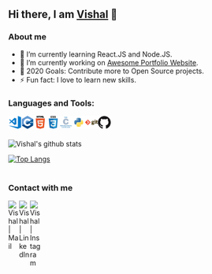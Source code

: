 ## Hi there, I am [Vishal](https://vishal-raj-1.github.io/Portfolio/) 👋

### About me

- 🌱 I’m currently learning React.JS and Node.JS.
- 🔭 I’m currently working on [Awesome Portfolio Website](https://github.com/smaranjitghose/awesome-portfolio-websites).
- 🥅 2020 Goals: Contribute more to Open Source projects.
- ⚡ Fun fact: I love to learn new skills.


### Languages and Tools:

<img align="left" alt="Visual Studio Code" width="26px" src="https://raw.githubusercontent.com/github/explore/80688e429a7d4ef2fca1e82350fe8e3517d3494d/topics/visual-studio-code/visual-studio-code.png" />
<img align="left" alt="CPP" width="26px" src="https://raw.githubusercontent.com/github/explore/80688e429a7d4ef2fca1e82350fe8e3517d3494d/topics/cpp/cpp.png" />
<img align="left" alt="HTML5" width="26px" src="https://raw.githubusercontent.com/github/explore/80688e429a7d4ef2fca1e82350fe8e3517d3494d/topics/html/html.png" />
<img align="left" alt="CSS3" width="26px" src="https://raw.githubusercontent.com/github/explore/80688e429a7d4ef2fca1e82350fe8e3517d3494d/topics/css/css.png" />
<img align="left" alt="C" width="26px" src="https://raw.githubusercontent.com/github/explore/80688e429a7d4ef2fca1e82350fe8e3517d3494d/topics/c/c.png" />
<img align="left" alt="Python" width="26px" src="https://raw.githubusercontent.com/github/explore/80688e429a7d4ef2fca1e82350fe8e3517d3494d/topics/python/python.png" />
<img align="left" alt="Git" width="26px" src="https://raw.githubusercontent.com/github/explore/80688e429a7d4ef2fca1e82350fe8e3517d3494d/topics/git/git.png" />
<img align="left" alt="GitHub" width="26px" src="https://raw.githubusercontent.com/github/explore/78df643247d429f6cc873026c0622819ad797942/topics/github/github.png" />

<br /> <br />


![Vishal's github stats](https://github-readme-stats.vercel.app/api?username=Vishal-raj-1&show_icons=true&theme=midnight-purple)

[![Top Langs](https://github-readme-stats.vercel.app/api/top-langs/?username=Vishal-raj-1&layout=compact&theme=nightowl)](https://github.com/anuraghazra/github-readme-stats)
 <br /> <br />


### Contact with me

<a href="mailto:rajputvishal33786@gmail.com"><img align="left" alt="Vishal | Mail" width="22px" src="https://cdn.jsdelivr.net/npm/simple-icons@v3/icons/gmail.svg" /></a>
<a href="http://www.linkedin.com/in/vishal-0710061a1/"><img align="left" alt="Vishal | LinkedIn" width="22px" src="https://cdn.jsdelivr.net/npm/simple-icons@v3/icons/linkedin.svg" /></a>
<a href="https://github.com/Vishal-raj-1"><img align="left" alt="Vishal | Instagram" width="22px" src="https://cdn.jsdelivr.net/npm/simple-icons@v3/icons/github.svg" /></a>
